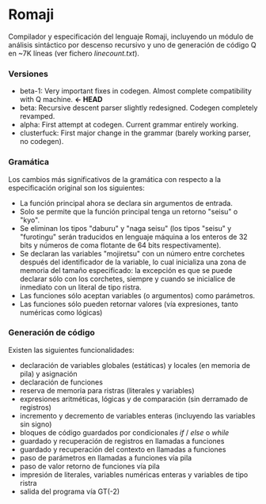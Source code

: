 # Romaji

Compilador y especificación del lenguaje Romaji, incluyendo un módulo de análisis sintáctico por descenso recursivo y uno de generación de código Q en ~7K líneas (ver fichero _linecount.txt_).

### Versiones
- beta-1: Very important fixes in codegen. Almost complete compatibility with Q machine. **<- HEAD**
- beta: Recursive descent parser slightly redesigned. Codegen completely revamped.
- alpha: First attempt at codegen. Current grammar entirely working.
- clusterfuck: First major change in the grammar (barely working parser, no codegen).

### Gramática
Los cambios más significativos de la gramática con respecto a la especificación original son los siguientes:

- La función principal ahora se declara sin argumentos de entrada.
- Solo se permite que la función principal tenga un retorno "seisu" o "kyo".
- Se eliminan los tipos "daburu" y "naga seisu" (los tipos "seisu" y "furotingu" serán traducidos en lenguaje máquina a los enteros de 32 bits y números de coma flotante de 64 bits respectivamente).
- Se declaran las variables "mojiretsu" con un número entre corchetes después del identificador de la variable, lo cual inicializa una zona de memoria del tamaño especificado: la excepción es que se puede declarar sólo con los corchetes, siempre y cuando se inicialice de inmediato con un literal de tipo ristra.
- Las funciones sólo aceptan variables (o argumentos) como parámetros.
- Las funciones sólo pueden retornar valores (vía expresiones, tanto numéricas como lógicas)

### Generación de código

Existen las siguientes funcionalidades:
- declaración de variables globales (estáticas) y locales (en memoria de pila) y asignación
- declaración de funciones
- reserva de memoria para ristras (literales y variables)
- expresiones aritméticas, lógicas y de comparación (sin derramado de registros)
- incremento y decremento de variables enteras (incluyendo las variables sin signo)
- bloques de código guardados por condicionales _if_ / _else_ o _while_
- guardado y recuperación de registros en llamadas a funciones
- guardado y recuperación del contexto en llamadas a funciones
- paso de parámetros en llamadas a funciones vía pila
- paso de valor retorno de funciones vía pila
- impresión de literales, variables numéricas enteras y variables de tipo ristra
- salida del programa vía GT(-2)

